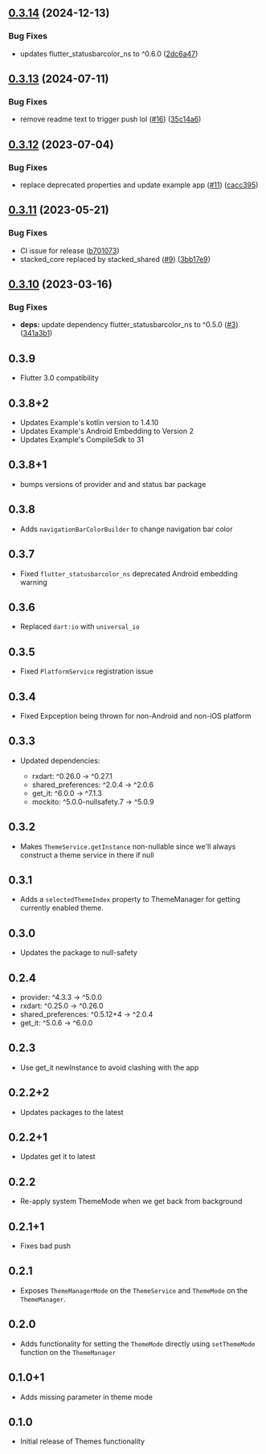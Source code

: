 ## [0.3.14](https://github.com/Stacked-Org/themes/compare/v0.3.13...v0.3.14) (2024-12-13)


### Bug Fixes

* updates flutter_statusbarcolor_ns to ^0.6.0 ([2dc6a47](https://github.com/Stacked-Org/themes/commit/2dc6a470eac45af23f0447d65845e2a9b0d25ef3))

## [0.3.13](https://github.com/Stacked-Org/themes/compare/v0.3.12...v0.3.13) (2024-07-11)


### Bug Fixes

* remove readme text to trigger push lol ([#16](https://github.com/Stacked-Org/themes/issues/16)) ([35c14a6](https://github.com/Stacked-Org/themes/commit/35c14a6ac7433146a7cfd94a4676c0987d491e44))

## [0.3.12](https://github.com/Stacked-Org/themes/compare/v0.3.11...v0.3.12) (2023-07-04)


### Bug Fixes

* replace deprecated properties and update example app ([#11](https://github.com/Stacked-Org/themes/issues/11)) ([cacc395](https://github.com/Stacked-Org/themes/commit/cacc3958a42295ec3ef3c1dcd43597cb1d5634bd))

## [0.3.11](https://github.com/Stacked-Org/themes/compare/v0.3.10...v0.3.11) (2023-05-21)


### Bug Fixes

* CI issue for release ([b701073](https://github.com/Stacked-Org/themes/commit/b701073b0e20bbbdf66fb7149450504e21c7eafc))
* stacked_core replaced by stacked_shared ([#9](https://github.com/Stacked-Org/themes/issues/9)) ([3bb17e9](https://github.com/Stacked-Org/themes/commit/3bb17e91cbeae3a64043684777c4103ac3c77133))

## [0.3.10](https://github.com/Stacked-Org/themes/compare/v0.3.9...v0.3.10) (2023-03-16)


### Bug Fixes

* **deps:** update dependency flutter_statusbarcolor_ns to ^0.5.0 ([#3](https://github.com/Stacked-Org/themes/issues/3)) ([341a3b1](https://github.com/Stacked-Org/themes/commit/341a3b1d4067e4178f94a3b187ff524bf127521e))

## 0.3.9
- Flutter 3.0 compatibility 
  
## 0.3.8+2

- Updates Example's kotlin version to 1.4.10
- Updates Example's Android Embedding to Version 2
- Updates Example's CompileSdk to 31

## 0.3.8+1

- bumps versions of provider and and status bar package

## 0.3.8

- Adds `navigationBarColorBuilder` to change navigation bar color

## 0.3.7

- Fixed `flutter_statusbarcolor_ns` deprecated Android embedding warning

## 0.3.6

- Replaced `dart:io` with `universal_io`

## 0.3.5

- Fixed `PlatformService` registration issue

## 0.3.4

- Fixed Expception being thrown for non-Android and non-iOS platform

## 0.3.3

- Updated dependencies:

  - rxdart: ^0.26.0 -> ^0.27.1
  - shared_preferences: ^2.0.4 -> ^2.0.6
  - get_it: ^6.0.0 -> ^7.1.3
  - mockito: ^5.0.0-nullsafety.7 -> ^5.0.9

## 0.3.2

- Makes `ThemeService.getInstance` non-nullable since we'll always construct a theme service in there if null

## 0.3.1

- Adds a `selectedThemeIndex` property to ThemeManager for getting currently enabled theme.

## 0.3.0

- Updates the package to null-safety

## 0.2.4

- provider: ^4.3.3 -> ^5.0.0
- rxdart: ^0.25.0 -> ^0.26.0
- shared_preferences: ^0.5.12+4 -> ^2.0.4
- get_it: ^5.0.6 -> ^6.0.0

## 0.2.3

- Use get_it newInstance to avoid clashing with the app

## 0.2.2+2

- Updates packages to the latest

## 0.2.2+1

- Updates get it to latest

## 0.2.2

- Re-apply system ThemeMode when we get back from background

## 0.2.1+1

- Fixes bad push

## 0.2.1

- Exposes `ThemeManagerMode` on the `ThemeService` and `ThemeMode` on the `ThemeManager`.

## 0.2.0

- Adds functionality for setting the `ThemeMode` directly using `setThemeMode` function on the `ThemeManager`

## 0.1.0+1

- Adds missing parameter in theme mode

## 0.1.0

- Initial release of Themes functionality
